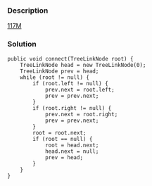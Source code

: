 ### Description
[117M](https://leetcode.com/problems/populating-next-right-pointers-in-each-node-ii/description/)

### Solution

    public void connect(TreeLinkNode root) {
        TreeLinkNode head = new TreeLinkNode(0);
        TreeLinkNode prev = head;
        while (root != null) {
            if (root.left != null) {
                prev.next = root.left;
                prev = prev.next;
            }
            if (root.right != null) {
                prev.next = root.right;
                prev = prev.next;
            }
            root = root.next;
            if (root == null) {
                root = head.next;
                head.next = null;
                prev = head;
            }
        }
    }

